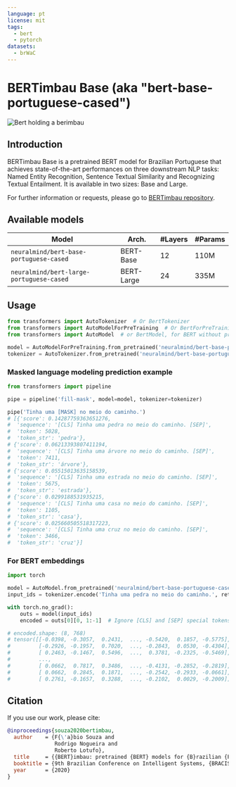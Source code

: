 ```yaml
---
language: pt
license: mit
tags:
  - bert
  - pytorch
datasets:
  - brWaC
---
```


# BERTimbau Base (aka "bert-base-portuguese-cased")

![Bert holding a berimbau](https://imgur.com/JZ7Hynh.jpg)

## Introduction

BERTimbau Base is a pretrained BERT model for Brazilian Portuguese that achieves state-of-the-art performances on three downstream NLP tasks: Named Entity Recognition, Sentence Textual Similarity and Recognizing Textual Entailment. It is available in two sizes: Base and Large.

For further information or requests, please go to [BERTimbau repository](https://github.com/neuralmind-ai/portuguese-bert/).

## Available models

| Model                                    | Arch.      | #Layers | #Params |
| ---------------------------------------- | ---------- | ------- | ------- |
| `neuralmind/bert-base-portuguese-cased`  | BERT-Base  | 12      | 110M    |
| `neuralmind/bert-large-portuguese-cased` | BERT-Large | 24      | 335M    |

## Usage

```python
from transformers import AutoTokenizer  # Or BertTokenizer
from transformers import AutoModelForPreTraining  # Or BertForPreTraining for loading pretraining heads
from transformers import AutoModel  # or BertModel, for BERT without pretraining heads

model = AutoModelForPreTraining.from_pretrained('neuralmind/bert-base-portuguese-cased')
tokenizer = AutoTokenizer.from_pretrained('neuralmind/bert-base-portuguese-cased', do_lower_case=False)
```

### Masked language modeling prediction example

```python
from transformers import pipeline

pipe = pipeline('fill-mask', model=model, tokenizer=tokenizer)

pipe('Tinha uma [MASK] no meio do caminho.')
# [{'score': 0.14287759363651276,
#  'sequence': '[CLS] Tinha uma pedra no meio do caminho. [SEP]',
#  'token': 5028,
#  'token_str': 'pedra'},
# {'score': 0.06213393807411194,
#  'sequence': '[CLS] Tinha uma árvore no meio do caminho. [SEP]',
#  'token': 7411,
#  'token_str': 'árvore'},
# {'score': 0.05515013635158539,
#  'sequence': '[CLS] Tinha uma estrada no meio do caminho. [SEP]',
#  'token': 5675,
#  'token_str': 'estrada'},
# {'score': 0.0299188531935215,
#  'sequence': '[CLS] Tinha uma casa no meio do caminho. [SEP]',
#  'token': 1105,
#  'token_str': 'casa'},
# {'score': 0.025660505518317223,
#  'sequence': '[CLS] Tinha uma cruz no meio do caminho. [SEP]',
#  'token': 3466,
#  'token_str': 'cruz'}]

```

### For BERT embeddings

```python
import torch

model = AutoModel.from_pretrained('neuralmind/bert-base-portuguese-cased')
input_ids = tokenizer.encode('Tinha uma pedra no meio do caminho.', return_tensors='pt')

with torch.no_grad():
    outs = model(input_ids)
    encoded = outs[0][0, 1:-1]  # Ignore [CLS] and [SEP] special tokens

# encoded.shape: (8, 768)
# tensor([[-0.0398, -0.3057,  0.2431,  ..., -0.5420,  0.1857, -0.5775],
#         [-0.2926, -0.1957,  0.7020,  ..., -0.2843,  0.0530, -0.4304],
#         [ 0.2463, -0.1467,  0.5496,  ...,  0.3781, -0.2325, -0.5469],
#         ...,
#         [ 0.0662,  0.7817,  0.3486,  ..., -0.4131, -0.2852, -0.2819],
#         [ 0.0662,  0.2845,  0.1871,  ..., -0.2542, -0.2933, -0.0661],
#         [ 0.2761, -0.1657,  0.3288,  ..., -0.2102,  0.0029, -0.2009]])
```

## Citation

If you use our work, please cite:

```bibtex
@inproceedings{souza2020bertimbau,
  author    = {F{\'a}bio Souza and
               Rodrigo Nogueira and
               Roberto Lotufo},
  title     = {{BERT}imbau: pretrained {BERT} models for {B}razilian {P}ortuguese},
  booktitle = {9th Brazilian Conference on Intelligent Systems, {BRACIS}, Rio Grande do Sul, Brazil, October 20-23 (to appear)},
  year      = {2020}
}
```
